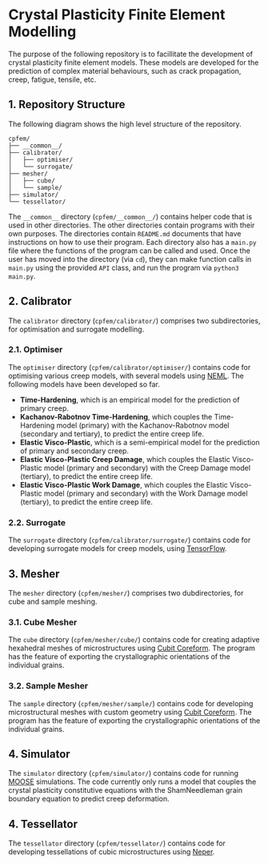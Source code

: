 # Crystal Plasticity Finite Element Modelling

The purpose of the following repository is to facillitate the development of crystal plasticity finite element models. These models are developed for the prediction of complex material behaviours, such as crack propagation, creep, fatigue, tensile, etc.

## 1. Repository Structure

The following diagram shows the high level structure of the repository. 

```
cpfem/
├── __common__/
├── calibrator/
│   ├── optimiser/
│   └── surrogate/
├── mesher/
│   ├── cube/
│   └── sample/
├── simulator/
└── tessellator/
```

The `__common__` directory (`cpfem/__common__/`) contains helper code that is used in other directories. The other directories contain programs with their own purposes. The directories contain `README.md` documents that have instructions on how to use their program. Each directory also has a `main.py` file where the functions of the program can be called and used. Once the user has moved into the directory (via `cd`), they can make function calls in `main.py` using the provided `API` class, and run the program via `python3 main.py`.

## 2. Calibrator

The `calibrator` directory (`cpfem/calibrator/`) comprises two subdirectories, for optimisation and surrogate modelling.

### 2.1. Optimiser

The `optimiser` directory (`cpfem/calibrator/optimiser/`) contains code for optimising various creep models, with several models using [NEML](https://github.com/Argonne-National-Laboratory/neml). The following models have been developed so far.

* **Time-Hardening**, which is an empirical model for the prediction of primary creep.
* **Kachanov-Rabotnov Time-Hardening**, which couples the Time-Hardening model (primary) with the Kachanov-Rabotnov model (secondary and tertiary), to predict the entire creep life.
* **Elastic Visco-Plastic**, which is a semi-empirical model for the prediction of primary and secondary creep.
* **Elastic Visco-Plastic Creep Damage**, which couples the Elastic Visco-Plastic model (primary and secondary) with the Creep Damage model (tertiary), to predict the entire creep life.
* **Elastic Visco-Plastic Work Damage**, which couples the Elastic Visco-Plastic model (primary and secondary) with the Work Damage model (tertiary), to predict the entire creep life.

### 2.2. Surrogate

The `surrogate` directory (`cpfem/calibrator/surrogate/`) contains code for developing surrogate models for creep models, using [TensorFlow](https://www.tensorflow.org/).

## 3. Mesher

The `mesher` directory (`cpfem/mesher/`) comprises two dubdirectories, for cube and sample meshing.

### 3.1. Cube Mesher

The `cube` directory (`cpfem/mesher/cube/`) contains code for creating adaptive hexahedral meshes of microstructures using [Cubit Coreform](https://coreform.com/products/coreform-cubit/). The program has the feature of exporting the crystallographic orientations of the individual grains.

### 3.2. Sample Mesher

The `sample` directory (`cpfem/mesher/sample/`) contains code for developing microstructural meshes with custom geometry using [Cubit Coreform](https://coreform.com/products/coreform-cubit/). The program has the feature of exporting the crystallographic orientations of the individual grains.

## 4. Simulator

The `simulator` directory (`cpfem/simulator/`) contains code for running [MOOSE](https://github.com/idaholab/moose) simulations. The code currently only runs a model that couples the crystal plasticity constitutive equations with the ShamNeedleman grain boundary equation to predict creep deformation.

## 4. Tessellator

The `tessellator` directory (`cpfem/tessellator/`) contains code for developing tessellations of cubic microstructures using [Neper](https://github.com/neperfepx/neper).